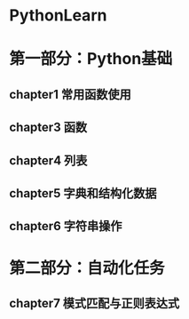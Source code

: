 # PythonLearn
# 第一部分：Python基础
## chapter1 常用函数使用
## chapter3 函数
## chapter4 列表
## chapter5 字典和结构化数据
## chapter6 字符串操作
# 第二部分：自动化任务
## chapter7 模式匹配与正则表达式